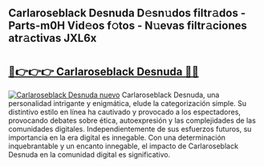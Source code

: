 ## Carlaroseblack Desnuda D𝚎sn𝚞dos filtr𝚊dos - Parts-m0H Vid𝚎os f𝚘tos - N𝚞evas filtr𝚊ciones atr𝚊ctivas JXL6x

# <h2><a href="http://mb4qtw.tromn.icu/?c=Carlaroseblack+Desnuda">🔗👉👉👉 Carlaroseblack Desnuda 🔗🔗</a></h2>

[![Carlaroseblack Desnuda nuevo](https://i.imgur.com/pEAQMta.gif)](http://mb4qtw.tromn.icu/?c=Carlaroseblack+Desnuda)
Carlaroseblack Desnuda, una personalidad intrigante y enigmática, elude la categorización simple. Su distintivo estilo en línea ha cautivado y provocado a los espectadores, provocando debates sobre ética, autoexpresión y las complejidades de las comunidades digitales. Independientemente de sus esfuerzos futuros, su importancia en la era digital es innegable. Con una determinación inquebrantable y un encanto innegable, el impacto de Carlaroseblack Desnuda en la comunidad digital es significativo.
